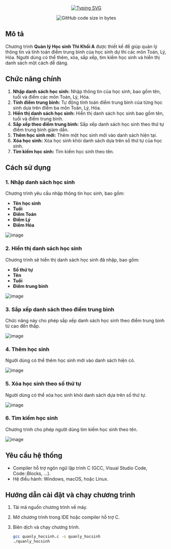 <p align="center">
<a href="https://git.io/typing-svg"><img src="https://readme-typing-svg.demolab.com?font=Fira+Code&pause=1000&vCenter=true&width=450&lines=Chương+Trình+Quản+Lý+Học+Sinh+Thi+Khối+A" alt="Typing SVG" /></a>
</p>
<div align="center">
<img alt="GitHub code size in bytes" src="https://img.shields.io/github/languages/code-size/username/quan_ly_hoc_sinh?labelColor=7AA2E3&color=97E7E1">
</div>

## Mô tả

Chương trình **Quản lý Học sinh Thi Khối A** được thiết kế để giúp quản lý thông tin và tính toán điểm trung bình của học sinh dự thi các môn Toán, Lý, Hóa. Người dùng có thể thêm, xóa, sắp xếp, tìm kiếm học sinh và hiển thị danh sách một cách dễ dàng.

## Chức năng chính

1. **Nhập danh sách học sinh:** Nhập thông tin của học sinh, bao gồm tên, tuổi và điểm các môn Toán, Lý, Hóa.
2. **Tính điểm trung bình:** Tự động tính toán điểm trung bình của từng học sinh dựa trên điểm ba môn Toán, Lý, Hóa.
3. **Hiển thị danh sách học sinh:** Hiển thị danh sách học sinh bao gồm tên, tuổi và điểm trung bình.
4. **Sắp xếp theo điểm trung bình:** Sắp xếp danh sách học sinh theo thứ tự điểm trung bình giảm dần.
5. **Thêm học sinh mới:** Thêm một học sinh mới vào danh sách hiện tại.
6. **Xóa học sinh:** Xóa học sinh khỏi danh sách dựa trên số thứ tự của học sinh.
7. **Tìm kiếm học sinh:** Tìm kiếm học sinh theo tên.

## Cách sử dụng

### 1. Nhập danh sách học sinh

Chương trình yêu cầu nhập thông tin học sinh, bao gồm:
- **Tên học sinh**
- **Tuổi**
- **Điểm Toán**
- **Điểm Lý**
- **Điểm Hóa**

![image](https://github.com/user-attachments/assets/5e4fe198-9a77-406d-9f82-860d48aca6bd)

### 2. Hiển thị danh sách học sinh

Chương trình sẽ hiển thị danh sách học sinh đã nhập, bao gồm:
- **Số thứ tự**
- **Tên**
- **Tuổi**
- **Điểm trung bình**

![image](https://github.com/user-attachments/assets/6891836d-3934-4192-a1a2-47c3b6683376)


### 3. Sắp xếp danh sách theo điểm trung bình

Chức năng này cho phép sắp xếp danh sách học sinh theo điểm trung bình từ cao đến thấp.

![image](https://github.com/user-attachments/assets/358382c3-4b3e-4dfb-a1bd-af1e384e9e56)

### 4. Thêm học sinh

Người dùng có thể thêm học sinh mới vào danh sách hiện có.

![image](https://github.com/user-attachments/assets/d982219a-78ce-445b-8f6b-8cb318c988dd)

### 5. Xóa học sinh theo số thứ tự

Người dùng có thể xóa học sinh khỏi danh sách dựa trên số thứ tự.

![image](https://github.com/user-attachments/assets/554de646-eb11-439c-a0da-c7d8871627c8)

### 6. Tìm kiếm học sinh

Chương trình cho phép người dùng tìm kiếm học sinh theo tên.

![image](https://github.com/user-attachments/assets/3e9f8f37-840a-45a2-812c-d8af4f06adf3)

## Yêu cầu hệ thống

- Compiler hỗ trợ ngôn ngữ lập trình C (GCC, Visual Studio Code, Code::Blocks, ...).
- Hệ điều hành: Windows, macOS, hoặc Linux.

## Hướng dẫn cài đặt và chạy chương trình

1. Tải mã nguồn chương trình về máy.
2. Mở chương trình trong IDE hoặc compiler hỗ trợ C.
3. Biên dịch và chạy chương trình.

   ```bash
   gcc quanly_hocsinh.c -o quanly_hocsinh
   ./quanly_hocsinh
